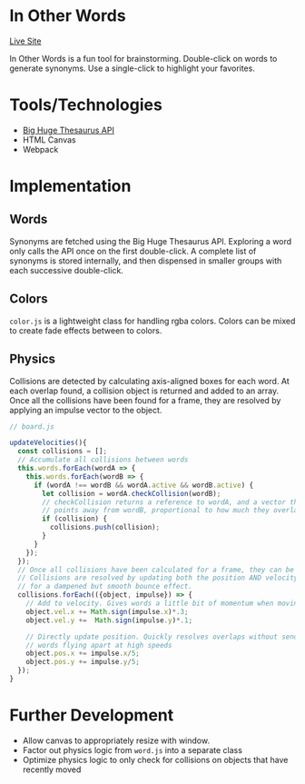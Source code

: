 # In Other Words

[Live Site](https://samtfm.github.io/in-other-words/)

In Other Words is a fun tool for brainstorming. Double-click on words to generate synonyms. Use a single-click to highlight your favorites.

# Tools/Technologies
  - [Big Huge Thesaurus API](https://words.bighugelabs.com/api.php)
  - HTML Canvas
  - Webpack

# Implementation

## Words

Synonyms are fetched using the Big Huge Thesaurus API. Exploring a word only calls the API once on the first double-click. A complete list of synonyms is stored internally, and then dispensed in smaller groups with each successive double-click.

## Colors

`color.js` is a lightweight class for handling rgba colors. Colors can be mixed to create fade effects between to colors.


## Physics

Collisions are detected by calculating axis-aligned boxes for each word. At each overlap found, a collision object is returned and added to an array. Once all the collisions have been found for a frame, they are resolved by applying an impulse vector to the object.
```js
// board.js

updateVelocities(){
  const collisions = [];
  // Accumulate all collisions between words
  this.words.forEach(wordA => {
    this.words.forEach(wordB => {
      if (wordA !== wordB && wordA.active && wordB.active) {
        let collision = wordA.checkCollision(wordB);
        // checkCollision returns a reference to wordA, and a vector that
        // points away from wordB, proportional to how much they overlap
        if (collision) {
          collisions.push(collision);
        }
      }
    });
  });
  // Once all collisions have been calculated for a frame, they can be applied.
  // Collisions are resolved by updating both the position AND velocity
  // for a dampened but smooth bounce effect.
  collisions.forEach(({object, impulse}) => {
    // Add to velocity. Gives words a little bit of momentum when moving apart.
    object.vel.x += Math.sign(impulse.x)*.3;
    object.vel.y +=  Math.sign(impulse.y)*.1;

    // Directly update position. Quickly resolves overlaps without sending
    // words flying apart at high speeds
    object.pos.x += impulse.x/5;
    object.pos.y += impulse.y/5;
  });
}
```

# Further Development
  - Allow canvas to appropriately resize with window.
  - Factor out physics logic from `word.js` into a separate class
  - Optimize physics logic to only check for collisions on objects that have recently moved
